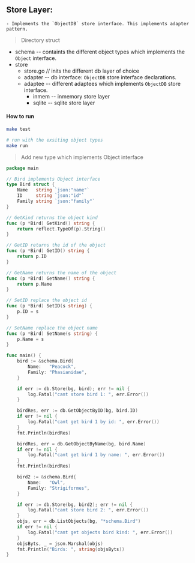 ## Store Layer:

    - Implements the `ObjectDB` store interface. This implements adapter pattern.

> Directory struct

- schema
  -- containts the different object types which implements the `Object` interface.
- store
  - store.go // inits the different db layer of choice
  - adapter
    -- db interface: `ObjectDB` store interface declarations.
  - adaptee
    -- different adaptees which implements `ObjectDB` store interface.
    - inmem
      -- inmemory store layer
    - sqlite
      -- sqlite store layer

#### How to run

```sh
make test

# run with the exsiting object types
make run
```

> Add new type which implements Object interface

```go
package main

// Bird implements Object interface
type Bird struct {
	Name   string `json:"name"`
	ID     string `json:"id"`
	Family string `json:"family"`
}

// GetKind returns the object kind
func (p *Bird) GetKind() string {
	return reflect.TypeOf(p).String()
}

// GetID returns the id of the object
func (p *Bird) GetID() string {
	return p.ID
}

// GetName returns the name of the object
func (p *Bird) GetName() string {
	return p.Name
}

// SetID replace the object id
func (p *Bird) SetID(s string) {
	p.ID = s
}

// SetName replace the object name
func (p *Bird) SetName(s string) {
	p.Name = s
}

func main() {
    bird := &schema.Bird{
		Name:   "Peacock",
		Family: "Phasianidae",
	}

	if err := db.Store(bg, bird); err != nil {
		log.Fatal("cant store bird 1: ", err.Error())
	}

	birdRes, err := db.GetObjectByID(bg, bird.ID)
	if err != nil {
		log.Fatal("cant get bird 1 by id: ", err.Error())
	}
	fmt.Println(birdRes)

	birdRes, err = db.GetObjectByName(bg, bird.Name)
	if err != nil {
		log.Fatal("cant get bird 1 by name: ", err.Error())
	}
	fmt.Println(birdRes)

    bird2 := &schema.Bird{
		Name:   "Owl",
		Family: "Strigiformes",
	}

	if err := db.Store(bg, bird2); err != nil {
		log.Fatal("cant store bird 2: ", err.Error())
	}
	objs, err = db.ListObjects(bg, "*schema.Bird")
	if err != nil {
		log.Fatal("cant get objects bird kind: ", err.Error())
	}
	objsByts, _ = json.Marshal(objs)
	fmt.Println("Birds: ", string(objsByts))
}

```
